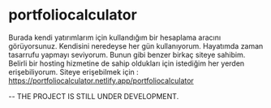 # portfoliocalculator

Burada kendi yatırımlarım için kullandığım bir hesaplama aracını görüyorsunuz. Kendisini neredeyse her gün kullanıyorum. Hayatımda zaman tasarrufu yapmayı seviyorum. Bunun gibi benzer birkaç siteye sahibim.
Belirli bir hosting hizmetine de sahip oldukları için istediğim her yerden erişebiliyorum.
Siteye erişebilmek için : https://portfoliocalculator.netlify.app/portfoliocalculator

-- THE PROJECT IS STILL UNDER DEVELOPMENT.
